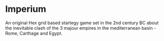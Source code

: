# Imperium
An original Hex grid based startegy game set in the 2nd century BC about the inevitable clash of the 3 majour empires in the mediterranean basin - Rome, Carthage and Egypt.
